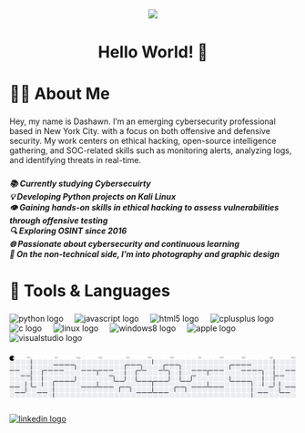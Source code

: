 <div align="center">
  <img height="200" src="https://media1.giphy.com/media/v1.Y2lkPTc5MGI3NjExcmgxNW9xMTA3aW5qMnNwMzRoY3RxYWs1a3FybHljZG51eHBmZnF3aiZlcD12MV9pbnRlcm5hbF9naWZfYnlfaWQmY3Q9Zw/3og0ILLVvPp8d64Jd6/giphy.gif"  />
</div>

###

<h1 align="center">Hello World! 👋</h1>

###

<h1 align="left">👩‍💻  About Me</h1>

###

<h7 align="left">Hey, my name is Dashawn. I’m an emerging cybersecurity professional based in New York City. with a focus on both offensive and defensive security. My work centers on ethical hacking, open-source intelligence gathering, and SOC-related skills such as monitoring alerts, analyzing logs, and identifying threats in real-time.</h7>

###

<h5 align="left">📚   Currently studying Cybersecuirty <br>💡   Developing Python projects on Kali Linux<br>👁️   Gaining hands-on skills in ethical hacking to assess vulnerabilities through offensive testing<br>🔍   Exploring OSINT since 2016<br>🌐   Passionate about cybersecurity and continuous learning<br>📸   On the non-technical side, I’m into photography and graphic design</h5>

###

<h1 align="left">🧠   Tools & Languages</h1>

###

<div align="left">
  <img src="https://cdn.jsdelivr.net/gh/devicons/devicon/icons/python/python-original.svg" height="25" alt="python logo"  />
  <img width="12" />
  <img src="https://cdn.jsdelivr.net/gh/devicons/devicon/icons/javascript/javascript-original.svg" height="25" alt="javascript logo"  />
  <img width="12" />
  <img src="https://cdn.jsdelivr.net/gh/devicons/devicon/icons/html5/html5-original.svg" height="25" alt="html5 logo"  />
  <img width="12" />
  <img src="https://cdn.jsdelivr.net/gh/devicons/devicon/icons/cplusplus/cplusplus-original.svg" height="25" alt="cplusplus logo"  />
  <img width="12" />
  <img src="https://cdn.jsdelivr.net/gh/devicons/devicon/icons/c/c-original.svg" height="25" alt="c logo"  />
  <img width="12" />
  <img src="https://cdn.jsdelivr.net/gh/devicons/devicon/icons/linux/linux-original.svg" height="25" alt="linux logo"  />
  <img width="12" />
  <img src="https://cdn.jsdelivr.net/gh/devicons/devicon/icons/windows8/windows8-original.svg" height="25" alt="windows8 logo"  />
  <img width="12" />
  <img src="https://cdn.jsdelivr.net/gh/devicons/devicon/icons/apple/apple-original.svg" height="25" alt="apple logo"  />
  <img width="12" />
  <img src="https://cdn.jsdelivr.net/gh/devicons/devicon/icons/visualstudio/visualstudio-plain.svg" height="25" alt="visualstudio logo"  />
</div>

###

<picture>
  <source media="(prefers-color-scheme: dark)" srcset="https://raw.githubusercontent.com/phantomny/phantomny/output/pacman-contribution-graph-dark.svg">
  <source media="(prefers-color-scheme: light)" srcset="https://raw.githubusercontent.com/phantomny/phantomny/output/pacman-contribution-graph.svg">
  <img alt="pacman contribution graph" src="https://raw.githubusercontent.com/phantomny/phantomny/output/pacman-contribution-graph.svg">
</picture>

###

<div align="left">
  <a href="https://www.linkedin.com/in/dashawn-elgin-467187126/" target="_blank">
    <img src="https://raw.githubusercontent.com/maurodesouza/profile-readme-generator/master/src/assets/icons/social/linkedin/default.svg" width="52" height="40" alt="linkedin logo"  />
  </a>
</div>

###
